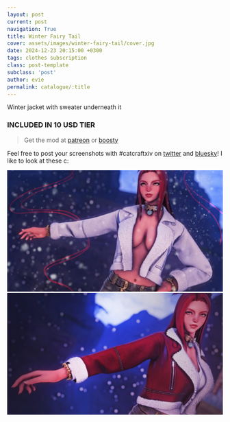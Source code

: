 ```yaml
---
layout: post
current: post
navigation: True
title: Winter Fairy Tail
cover: assets/images/winter-fairy-tail/cover.jpg
date: 2024-12-23 20:15:00 +0300
tags: clothes subscription
class: post-template
subclass: 'post'
author: evie
permalink: catalogue/:title
---
```


Winter jacket with sweater underneath it

### INCLUDED IN 10 USD TIER

> Get the mod at [patreon](https://www.patreon.com/posts/118545320) or [boosty](https://boosty.to/miaumori/posts/87cd20d0-2821-4c35-af85-040dd73d61c4)

Feel free to post your screenshots with #catcraftxiv on [twitter](https://x.com/hashtag/catcraftxiv?src=hashtag_click) and [bluesky](https://bsky.app/hashtag/catcraftxiv)! I like to look at these c:

<img src="/assets/images/winter-fairy-tail/fantasy_previewNY24_3.jpg"/>
<img src="/assets/images/winter-fairy-tail/cover.jpg"/>